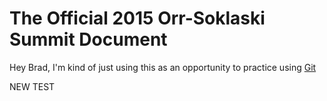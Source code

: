 # The Official 2015 Orr-Soklaski Summit Document

Hey Brad, I'm kind of just using this as an opportunity to practice using [Git](https://git-scm.com/)

NEW TEST